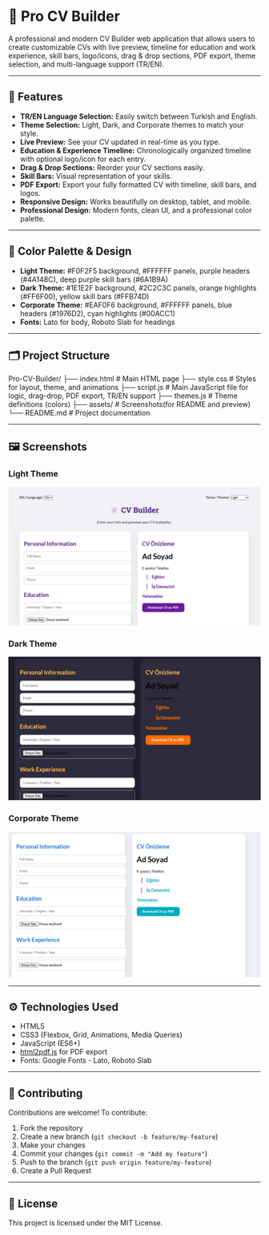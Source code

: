 # 📄 Pro CV Builder

A professional and modern CV Builder web application that allows users to create customizable CVs with live preview, timeline for education and work experience, skill bars, logo/icons, drag & drop sections, PDF export, theme selection, and multi-language support (TR/EN).

---

## 🌟 Features

- **TR/EN Language Selection:** Easily switch between Turkish and English.
- **Theme Selection:** Light, Dark, and Corporate themes to match your style.
- **Live Preview:** See your CV updated in real-time as you type.
- **Education & Experience Timeline:** Chronologically organized timeline with optional logo/icon for each entry.
- **Drag & Drop Sections:** Reorder your CV sections easily.
- **Skill Bars:** Visual representation of your skills.
- **PDF Export:** Export your fully formatted CV with timeline, skill bars, and logos.
- **Responsive Design:** Works beautifully on desktop, tablet, and mobile.
- **Professional Design:** Modern fonts, clean UI, and a professional color palette.

---

## 🎨 Color Palette & Design

- **Light Theme:** #F0F2F5 background, #FFFFFF panels, purple headers (#4A148C), deep purple skill bars (#6A1B9A)
- **Dark Theme:** #1E1E2F background, #2C2C3C panels, orange highlights (#FF6F00), yellow skill bars (#FFB74D)
- **Corporate Theme:** #EAF0F6 background, #FFFFFF panels, blue headers (#1976D2), cyan highlights (#00ACC1)
- **Fonts:** Lato for body, Roboto Slab for headings

---

## 🗂️ Project Structure

Pro-CV-Builder/
├── index.html # Main HTML page
├── style.css # Styles for layout, theme, and animations
├── script.js # Main JavaScript file for logic, drag-drop, PDF export, TR/EN support
├── themes.js # Theme definitions (colors)
├── assets/ # Screenshots(for README and preview)
└── README.md # Project documentation

---

## 🖼️ Screenshots

### Light Theme
![Light Theme](screenshots/light.png)

### Dark Theme
![Dark Theme](screenshots/dark.png)

### Corporate Theme
![Corporate Theme](screenshots/corporate.png)

---

## ⚙️ Technologies Used

- HTML5
- CSS3 (Flexbox, Grid, Animations, Media Queries)
- JavaScript (ES6+)
- [html2pdf.js](https://github.com/eKoopmans/html2pdf) for PDF export
- Fonts: Google Fonts - Lato, Roboto Slab

---

## 🤝 Contributing

Contributions are welcome! To contribute:

1. Fork the repository
2. Create a new branch (`git checkout -b feature/my-feature`)
3. Make your changes
4. Commit your changes (`git commit -m "Add my feature"`)
5. Push to the branch (`git push origin feature/my-feature`)
6. Create a Pull Request

---

## 📄 License

This project is licensed under the MIT License.
